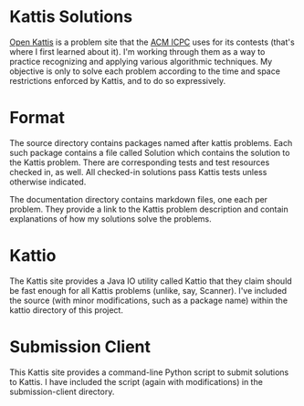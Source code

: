 # Kattis Solutions
[Open Kattis](https://open.kattis.com/) is a problem site that the [ACM ICPC](https://icpc.baylor.edu/) uses for its contests (that's where I first learned about it). I'm working through them as a way to practice recognizing and applying various algorithmic techniques. My objective is only to solve each problem according to the time and space restrictions enforced by Kattis, and to do so expressively.

# Format
The source directory contains packages named after kattis problems. Each such package contains a file called Solution which contains the solution to the Kattis problem. There are corresponding tests and test resources checked in, as well. All checked-in solutions pass Kattis tests unless otherwise indicated.

The documentation directory contains markdown files, one each per problem. They provide a link to the Kattis problem description and contain explanations of how my solutions solve the problems.

# Kattio
The Kattis site provides a Java IO utility called Kattio that they claim should be fast enough for all Kattis problems (unlike, say, Scanner). I've included the source (with minor modifications, such as a package name) within the kattio directory of this project.

# Submission Client
This Kattis site provides a command-line Python script to submit solutions to Kattis. I have included the script (again with modifications) in the submission-client directory.
